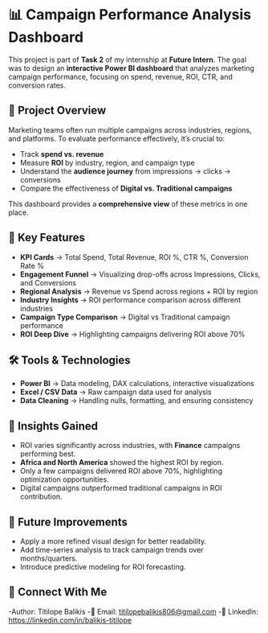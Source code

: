 # 📊 Campaign Performance Analysis Dashboard  

This project is part of **Task 2** of my internship at **Future Intern**. The goal was to design an **interactive Power BI dashboard** that analyzes marketing campaign performance, focusing on spend, revenue, ROI, CTR, and conversion rates.  

## 🚀 Project Overview  
Marketing teams often run multiple campaigns across industries, regions, and platforms. To evaluate performance effectively, it’s crucial to:  
- Track **spend vs. revenue**  
- Measure **ROI** by industry, region, and campaign type  
- Understand the **audience journey** from impressions → clicks → conversions  
- Compare the effectiveness of **Digital vs. Traditional campaigns**  

This dashboard provides a **comprehensive view** of these metrics in one place.  


## 📌 Key Features  
- **KPI Cards** → Total Spend, Total Revenue, ROI %, CTR %, Conversion Rate %  
- **Engagement Funnel** → Visualizing drop-offs across Impressions, Clicks, and Conversions  
- **Regional Analysis** → Revenue vs Spend across regions + ROI by region  
- **Industry Insights** → ROI performance comparison across different industries  
- **Campaign Type Comparison** → Digital vs Traditional campaign performance  
- **ROI Deep Dive** → Highlighting campaigns delivering ROI above 70% 

## 🛠️ Tools & Technologies  
- **Power BI** → Data modeling, DAX calculations, interactive visualizations  
- **Excel / CSV Data** → Raw campaign data used for analysis  
- **Data Cleaning** → Handling nulls, formatting, and ensuring consistency  

## 🔑 Insights Gained  
- ROI varies significantly across industries, with **Finance** campaigns performing best.  
- **Africa and North America** showed the highest ROI by region.  
- Only a few campaigns delivered ROI above 70%, highlighting optimization opportunities.  
- Digital campaigns outperformed traditional campaigns in ROI contribution.  

## 📌 Future Improvements  
- Apply a more refined visual design for better readability.  
- Add time-series analysis to track campaign trends over months/quarters.  
- Introduce predictive modeling for ROI forecasting.  


## 🔗 Connect With Me  
-Author: Titilope Balikis 
-📧 Email: titilopebalikis806@gmail.com 
-🔗 LinkedIn: https://linkedin.com/in/balikis-titilope

